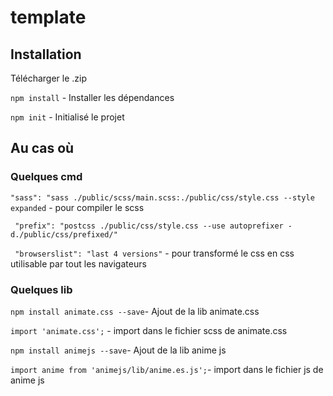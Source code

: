 # template

## Installation

Télécharger le .zip 

`npm install` - Installer les dépendances 

`npm init` - Initialisé le projet  

## Au cas où
### Quelques cmd
` "sass": "sass ./public/scss/main.scss:./public/css/style.css --style expanded ` - pour compiler le scss

` "prefix": "postcss ./public/css/style.css --use autoprefixer -d./public/css/prefixed/"`

` "browserslist": "last 4 versions"` - pour transformé le css en css utilisable par tout les navigateurs

### Quelques lib
`npm install animate.css --save`- Ajout de la lib animate.css

`import 'animate.css';` - import dans le fichier scss de animate.css

`npm install animejs --save`- Ajout de la lib anime js

`import anime from 'animejs/lib/anime.es.js';`- import dans le fichier js de anime js